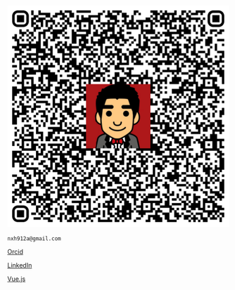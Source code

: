 <!-- # Ho, Ngai Lam -->

![my QR Code](src/assets/logo.png)

`` nxh912a@gmail.com ``

[Orcid](https://orcid.org/0000-0003-4768-2208 "Orcid")

[LinkedIn](https://www.linkedin.com/in/nxh912/ "Linkedin")

[Vue.js](https://nxh912.github.io/vuelta/basix-admin/index.html "vue.js demo")


